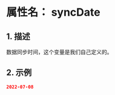 # 属性名： syncDate

## 1. 描述
数据同步时间，这个变量是我们自己定义的。
                             

## 2. 示例
```json
2022-07-08
``` 